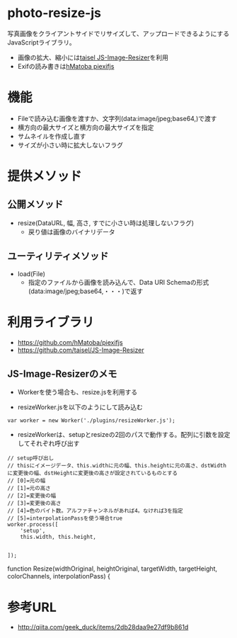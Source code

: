 # photo-resize-js
写真画像をクライアントサイドでリサイズして、アップロードできるようにするJavaScriptライブラリ。

- 画像の拡大、縮小には[taisel JS-Image-Resizer](https://github.com/taisel/JS-Image-Resizer)を利用
- Exifの読み書きは[hMatoba piexifjs](https://github.com/hMatoba/piexifjs)

# 機能
- Fileで読み込む画像を渡すか、文字列(data:image/jpeg;base64,)で渡す
- 横方向の最大サイズと横方向の最大サイズを指定
- サムネイルを作成し直す
- サイズが小さい時に拡大しないフラグ

# 提供メソッド
## 公開メソッド
- resize(DataURL, 幅, 高さ, すでに小さい時は処理しないフラグ)
  - 戻り値は画像のバイナリデータ

## ユーティリティメソッド
- load(File)
  - 指定のファイルから画像を読み込んで、Data URI Schemaの形式(data:image/jpeg;base64,・・・)で返す

# 利用ライブラリ
- https://github.com/hMatoba/piexifjs
- https://github.com/taisel/JS-Image-Resizer

## JS-Image-Resizerのメモ
- Workerを使う場合も、resize.jsを利用する



- resizeWorker.jsを以下のようにして読み込む
```
var worker = new Worker('./plugins/resizeWorker.js');
```
- resizeWorkerは、setupとresizeの2回のパスで動作する。配列に引数を設定してそれぞれ呼び出す
```
// setup呼び出し
// thisにイメージデータ、this.widthに元の幅、this.heightに元の高さ、dstWidthに変更後の幅、dstHeightに変更後の高さが設定されているものとする
// [0]=元の幅
// [1]=元の高さ
// [2]=変更後の幅
// [3]=変更後の高さ
// [4]=色のバイト数。アルファチャンネルがあれば4。なければ3を指定
// [5]=interpolationPassを使う場合true
worker.process([
    'setup',
    this.width, this.height,


]);
```
function Resize(widthOriginal, heightOriginal, targetWidth, targetHeight, colorChannels, interpolationPass) {

# 参考URL
- http://qiita.com/geek_duck/items/2db28daa9e27df9b861d
